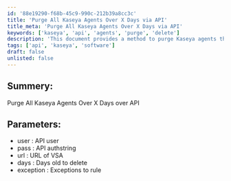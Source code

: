 ```yaml
---
id: '88e19290-f68b-45c9-990c-212b39a8cc3c'
title: 'Purge All Kaseya Agents Over X Days via API'
title_meta: 'Purge All Kaseya Agents Over X Days via API'
keywords: ['kaseya', 'api', 'agents', 'purge', 'delete']
description: 'This document provides a method to purge Kaseya agents that are older than a specified number of days using the API. It outlines the necessary parameters including user authentication, URL of the VSA, and any exceptions to the deletion rule.'
tags: ['api', 'kaseya', 'software']
draft: false
unlisted: false
---
```

## Summery:

Purge All Kaseya Agents Over X Days over API

## Parameters:

- user : API user  
- pass : API authstring  
- url : URL of VSA  
- days : Days old to delete  
- exception : Exceptions to rule











